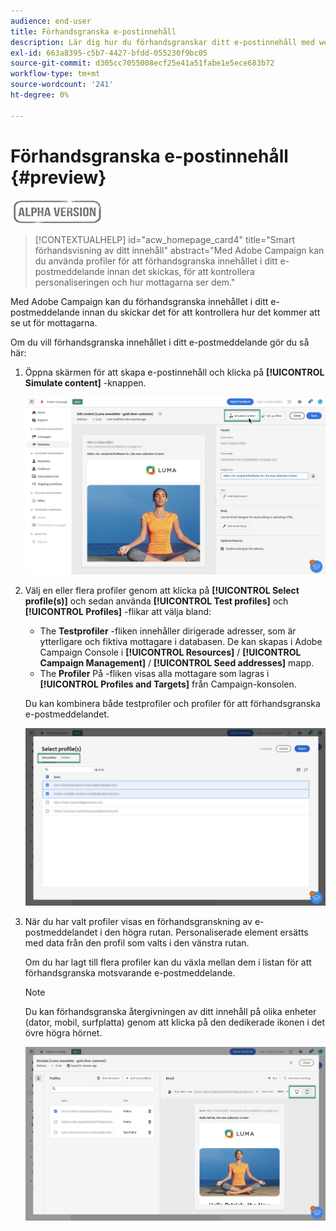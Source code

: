 ```yaml
---
audience: end-user
title: Förhandsgranska e-postinnehåll
description: Lär dig hur du förhandsgranskar ditt e-postinnehåll med webbgränssnittet för Campaign
exl-id: 663a8395-c5b7-4427-bfdd-055230f9bc05
source-git-commit: d305cc7055008ecf25e41a51fabe1e5ece683b72
workflow-type: tm+mt
source-wordcount: '241'
ht-degree: 0%

---
```


# Förhandsgranska e-postinnehåll {#preview}

![](../assets/do-not-localize/badge.png)

>[!CONTEXTUALHELP]
>id="acw_homepage_card4"
>title="Smart förhandsvisning av ditt innehåll"
>abstract="Med Adobe Campaign kan du använda profiler för att förhandsgranska innehållet i ditt e-postmeddelande innan det skickas, för att kontrollera personaliseringen och hur mottagarna ser dem."

Med Adobe Campaign kan du förhandsgranska innehållet i ditt e-postmeddelande innan du skickar det för att kontrollera hur det kommer att se ut för mottagarna.

Om du vill förhandsgranska innehållet i ditt e-postmeddelande gör du så här:

1. Öppna skärmen för att skapa e-postinnehåll och klicka på **[!UICONTROL Simulate content]** -knappen.

   ![](assets/simulate.png)

1. Välj en eller flera profiler genom att klicka på **[!UICONTROL Select profile(s)]** och sedan använda **[!UICONTROL Test profiles]** och **[!UICONTROL Profiles]** -flikar att välja bland:

   * The **Testprofiler** -fliken innehåller dirigerade adresser, som är ytterligare och fiktiva mottagare i databasen. De kan skapas i Adobe Campaign Console i **[!UICONTROL Resources]** / **[!UICONTROL Campaign Management]** / **[!UICONTROL Seed addresses]** mapp.
   * The **Profiler** På -fliken visas alla mottagare som lagras i **[!UICONTROL Profiles and Targets]** från Campaign-konsolen.

   Du kan kombinera både testprofiler och profiler för att förhandsgranska e-postmeddelandet.

   ![](assets/preview-profile.png)

1. När du har valt profiler visas en förhandsgranskning av e-postmeddelandet i den högra rutan. Personaliserade element ersätts med data från den profil som valts i den vänstra rutan.

   Om du har lagt till flera profiler kan du växla mellan dem i listan för att förhandsgranska motsvarande e-postmeddelande.

   >[!NOTE]
   >
   >Du kan förhandsgranska återgivningen av ditt innehåll på olika enheter (dator, mobil, surfplatta) genom att klicka på den dedikerade ikonen i det övre högra hörnet.

   ![](assets/preview.png)


